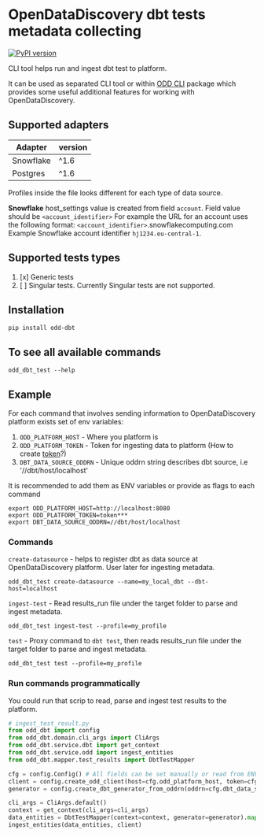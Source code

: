 # OpenDataDiscovery dbt tests metadata collecting

[![PyPI version](https://badge.fury.io/py/odd-dbt.svg)](https://badge.fury.io/py/odd-dbt)

CLI tool helps run and ingest dbt test to platform.

It can be used as separated CLI tool or within [ODD CLI](https://github.com/opendatadiscovery/odd-cli) package which
provides some useful additional features for working with OpenDataDiscovery.

## Supported adapters

| Adapter   | version |
|-----------|---------|
| Snowflake | ^1.6    |
| Postgres  | ^1.6    |

Profiles inside the file looks different for each type of data source.

**Snowflake** host_settings value is created from field `account`. Field value should be `<account_identifier>`
For example the URL for an account uses the following format: `<account_identifier>`.snowflakecomputing.com
Example Snowflake account identifier `hj1234.eu-central-1`.

## Supported tests types

1. [x]  Generic tests
2. [ ] Singular tests. Currently Singular tests are not supported.

## Installation
```pip install odd-dbt```

## To see all available commands
```
odd_dbt_test --help
```

## Example
For each command that involves sending information to OpenDataDiscovery platform exists set of env variables:
1. `ODD_PLATFORM_HOST` - Where you platform is
2. `ODD_PLATFORM_TOKEN` - Token for ingesting data to platform (How to create [token](https://docs.opendatadiscovery.org/configuration-and-deployment/trylocally#create-collector-entity)?)
3. `DBT_DATA_SOURCE_ODDRN` - Unique oddrn string describes dbt source, i.e '//dbt/host/localhost'

It is recommended to add them as ENV variables or provide as flags to each command
```
export ODD_PLATFORM_HOST=http://localhost:8080
export ODD_PLATFORM_TOKEN=token***
export DBT_DATA_SOURCE_ODDRN=//dbt/host/localhost
```

### Commands
`create-datasource` - helps to register dbt as data source at OpenDataDiscovery platform. User later for ingesting metadata.
```commandline
odd_dbt_test create-datasource --name=my_local_dbt --dbt-host=localhost
```

`ingest-test` - Read results_run file under the target folder to parse and ingest metadata.
```commandline
odd_dbt_test ingest-test --profile=my_profile
```

`test` - Proxy command to `dbt test`, then reads results_run file under the target folder to parse and ingest metadata.
```commandline
odd_dbt_test test --profile=my_profile
```

### Run commands programmatically
You could run that scrip to read, parse and ingest test results to the platform.
```python
# ingest_test_result.py
from odd_dbt import config
from odd_dbt.domain.cli_args import CliArgs
from odd_dbt.service.dbt import get_context
from odd_dbt.service.odd import ingest_entities
from odd_dbt.mapper.test_results import DbtTestMapper

cfg = config.Config() # All fields can be set manually or read from ENV variables
client = config.create_odd_client(host=cfg.odd_platform_host, token=cfg.odd_platform_token)
generator = config.create_dbt_generator_from_oddrn(oddrn=cfg.dbt_data_source_oddrn)

cli_args = CliArgs.default()
context = get_context(cli_args=cli_args)
data_entities = DbtTestMapper(context=context, generator=generator).map()
ingest_entities(data_entities, client)
```